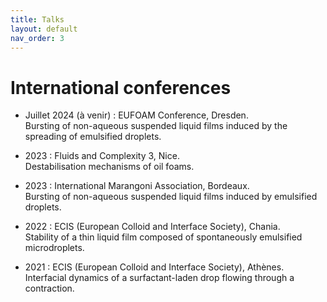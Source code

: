 ```yaml
---
title: Talks
layout: default
nav_order: 3
---
```


# International conferences

- Juillet 2024 (à venir) : EUFOAM Conference, Dresden.   
Bursting of non-aqueous suspended liquid films induced by the spreading of emulsified droplets.

- 2023 : Fluids and Complexity 3, Nice.   
Destabilisation mechanisms of oil foams.

- 2023 : International Marangoni Association, Bordeaux.   
Bursting of non-aqueous suspended liquid films induced by emulsified droplets.

- 2022 : ECIS (European Colloid and Interface Society), Chania.   
Stability of a thin liquid film composed of spontaneously emulsified microdroplets.

- 2021 : ECIS (European Colloid and Interface Society), Athènes.   
Interfacial dynamics of a surfactant-laden drop flowing through a contraction.
